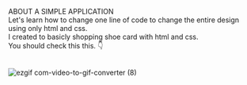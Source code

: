 ABOUT A SIMPLE APPLICATION
<br>
Let's learn how to change one line of code to change the entire design using only html and css.
<br>
I created to basicly shopping shoe card with html and css.
<br>
You should check this this. &#128071;
<br>
<br>



![ezgif com-video-to-gif-converter (8)](https://github.com/user-attachments/assets/ff580843-a2e2-4e91-b80f-d9ea6c2a861c)

